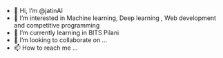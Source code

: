 - 👋 Hi, I’m @jatinAI
- 👀 I’m interested in Machine learning, Deep learning , Web development and competitive programming
- 🌱 I’m currently learning in BITS Pilani
- 💞️ I’m looking to collaborate on ...
- 📫 How to reach me ...

<!---
jatinAI/jatinAI is a ✨ special ✨ repository because its `README.md` (this file) appears on your GitHub profile.
You can click the Preview link to take a look at your changes.
--->
